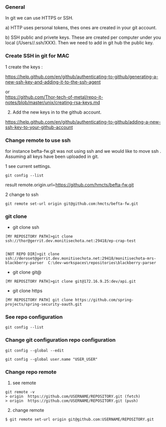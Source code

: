 ###  General 

In git we can use HTTPS or SSH.  

a) HTTP uses personal tokens, thes ones are created in your git account.

b) SSH public and privete keys.  These are created per computer under you local (/Users//.ssh/XXX). Then we need to add in git hub the public key.


###  Create SSH in git for MAC

1 create the keys : 

https://help.github.com/en/github/authenticating-to-github/generating-a-new-ssh-key-and-adding-it-to-the-ssh-agent

or  
https://github.com/Thor-tech-of-metal/repo-it-notes/blob/master/unix/creating-rsa-keys.md

2) Add the new keys in to the github account.

https://help.github.com/en/github/authenticating-to-github/adding-a-new-ssh-key-to-your-github-account


### Change remote to use ssh

for instance  befta-fw.git was not using ssh and we would like to move ssh . Assuming all keys have been uploaded in git. 

1  see current settings.
```
git config --list
```

result remote.origin.url=https://github.com/hmcts/befta-fw.git

2 change to ssh 
```
git remote set-url origin git@github.com:hmcts/befta-fw.git
```


### git clone


* git clone ssh

```
[MY REPOSITORY PATH]>git clone ssh://thor@gerrit.dev.monitisechota.net:29418/ep-crap-test


[NOT REPO DIR]>git clone ssh://deroset@gerrit.dev.monitisechota.net:29418/monitisechota-mrs-blackberry-parser  C:\dev-workspaces\repositories\blackberry-parser

```

* git clone git@
```
[MY REPOSITORY PATH]>git clone git@172.16.9.25:dev/api.git
```

* git clone https

```
[MY REPOSITORY PATH] git clone https://github.com/spring-projects/spring-security-oauth.git
```


###  See repo configuration 
```
git config --list
```
###  Change git configuration repo configuration 

```
git config --global --edit
```

```
git config --global user.name "USER_USER"
```


###  Change repo remote 
1) see remote 
```
git remote -v
> origin  https://github.com/USERNAME/REPOSITORY.git (fetch)
> origin  https://github.com/USERNAME/REPOSITORY.git (push)

```
2)  change remote 

```
$ git remote set-url origin git@github.com:USERNAME/REPOSITORY.git
```
